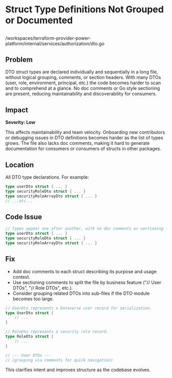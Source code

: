 # Struct Type Definitions Not Grouped or Documented

##

/workspaces/terraform-provider-power-platform/internal/services/authorization/dto.go

## Problem

DTO struct types are declared individually and sequentially in a long file, without logical grouping, comments, or section headers. With many DTOs (user, role, environment, principal, etc.) the code becomes harder to scan and to comprehend at a glance. No doc comments or Go style sectioning are present, reducing maintainability and discoverability for consumers.

## Impact

**Severity: Low**

This affects maintainability and team velocity. Onboarding new contributors or debugging issues in DTO definitions becomes harder as the list of types grows. The file also lacks doc comments, making it hard to generate documentation for consumers or consumers of structs in other packages.

## Location

All DTO type declarations. For example:

```go
type userDto struct { ... }
type securityRoleDto struct { ... }
type securityRoleArrayDto struct { ... }
// ...etc...
```

## Code Issue

```go
// Types appear one after another, with no doc comments or sectioning for context.
type userDto struct { ... }
type securityRoleDto struct { ... }
type securityRoleArrayDto struct { ... }
```

## Fix

- Add doc comments to each struct describing its purpose and usage context.
- Use sectioning comments to split the file by business feature ("// User DTOs", "// Role DTOs", etc.).
- Consider grouping related DTOs into sub-files if the DTO module becomes too large.

```go
// UserDto represents a Dataverse user record for serialization.
type UserDto struct {
    // ...
}

// RoleDto represents a security role record.
type RoleDto struct {
    // ...
}

// --- User DTOs ---
// (grouping via comments for quick navigation)
```

This clarifies intent and improves structure as the codebase evolves.

